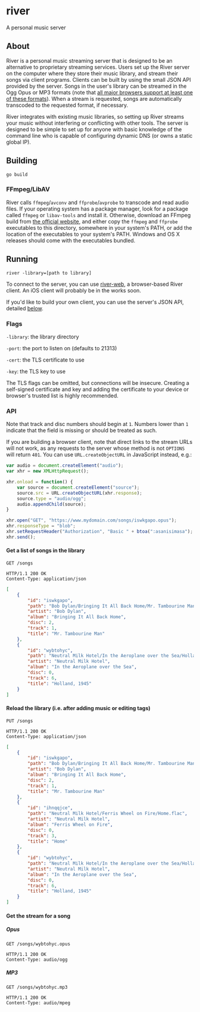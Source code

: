 river
=====

A personal music server

About
-----

River is a personal music streaming server that is designed to be an alternative
to proprietary streaming services. Users set up the River server on the computer
where they store their music library, and stream their songs via client
programs. Clients can be built by using the small JSON API provided by the
server. Songs in the user's library can be streamed in the Ogg Opus or MP3
formats (note that [all major browsers support at least one of these
formats](https://en.wikipedia.org/wiki/HTML5_Audio#Supported_browsers_2)).
When a stream is requested, songs are automatically transcoded to the requested
format, if necessary.

River integrates with existing music libraries, so setting up River streams your
music without interfering or conflicting with other tools. The server is
designed to be simple to set up for anyone with basic knowledge of the command
line who is capable of configuring dynamic DNS (or owns a static global IP).

Building
--------

    go build

### FFmpeg/LibAV

River calls `ffmpeg`/`avconv` and `ffprobe`/`avprobe` to transcode and read
audio files. If your operating system has a package manager, look for a package
called `ffmpeg` or `libav-tools` and install it. Otherwise, download an FFmpeg
build from [the official website](https://www.ffmpeg.org/download.html), and
either copy the `ffmpeg` and `ffprobe` executables to this directory, somewhere
in your system's PATH, or add the location of the executables to your system's
PATH. Windows and OS X releases should come with the executables bundled.

Running
-------

    river -library=[path to library]

To connect to the server, you can use
[river-web](https://github.com/wwalexander/river-web), a browser-based
River client. An iOS client will probably be in the works soon.

If you'd like to build your own client, you can use the server's JSON API,
detailed [below](#api).

### Flags

`-library`: the library directory

`-port`: the port to listen on (defaults to 21313)

`-cert`: the TLS certificate to use

`-key`: the TLS key to use

The TLS flags can be omitted, but connections will be insecure. Creating a
self-signed certificate and key and adding the certificate to your device or
browser's trusted list is highly recommended.

### API

Note that track and disc numbers should begin at `1`. Numbers lower than
`1` indicate that the field is missing or should be treated as such.

If you are building a browser client, note that direct links to the stream URLs
will not work, as any requests to the server whose method is not `OPTIONS` will
return `401`. You can use `URL.createObjectURL` in JavaScript instead, e.g.:

```javascript
var audio = document.createElement("audio");
var xhr = new XMLHttpRequest();

xhr.onload = function() {
	var source = document.createElement("source");
	source.src = URL.createObjectURL(xhr.response);
	source.type = "audio/ogg";
	audio.appendChild(source);
}

xhr.open("GET", "https://www.mydomain.com/songs/iswkgapo.opus");
xhr.responseType = "blob";
xhr.setRequestHeader("Authorization", "Basic " + btoa(":asanisimasa");
xhr.send();
```

#### Get a list of songs in the library

```http
GET /songs
```

```http
HTTP/1.1 200 OK
Content-Type: application/json
```

```json
[
	{
		"id": "iswkgapo",
		"path": "Bob Dylan/Bringing It All Back Home/Mr. Tambourine Man.flac",
		"artist": "Bob Dylan",
		"album": "Bringing It All Back Home",
		"disc": 2,
		"track": 1,
		"title": "Mr. Tambourine Man"
	},
	{
		"id": "wybtohyc",
		"path": "Neutral Milk Hotel/In the Aeroplane over the Sea/Holland, 1945.flac",
		"artist": "Neutral Milk Hotel",
		"album": "In the Aeroplane over the Sea",
		"disc": 0,
		"track": 6,
		"title": "Holland, 1945"
	}
]
```

#### Reload the library (i.e. after adding music or editing tags)

```http
PUT /songs
```

```http
HTTP/1.1 200 OK
Content-Type: application/json
```

```json
[
	{
		"id": "iswkgapo",
		"path": "Bob Dylan/Bringing It All Back Home/Mr. Tambourine Man.flac",
		"artist": "Bob Dylan",
		"album": "Bringing It All Back Home",
		"disc": 2,
		"track": 1,
		"title": "Mr. Tambourine Man"
	},
	{
		"id": "ihnqqjce",
		"path": "Neutral Milk Hotel/Ferris Wheel on Fire/Home.flac",
		"artist": "Neutral Milk Hotel",
		"album": "Ferris Wheel on Fire",
		"disc": 0,
		"track": 3,
		"title": "Home"
	},
	{
		"id": "wybtohyc",
		"path": "Neutral Milk Hotel/In the Aeroplane over the Sea/Holland, 1945.flac",
		"artist": "Neutral Milk Hotel",
		"album": "In the Aeroplane over the Sea",
		"disc": 0,
		"track": 6,
		"title": "Holland, 1945"
	}
]
```

#### Get the stream for a song

##### Opus

```http
GET /songs/wybtohyc.opus
```

```http
HTTP/1.1 200 OK
Content-Type: audio/ogg
```

##### MP3

```http
GET /songs/wybtohyc.mp3
```

```http
HTTP/1.1 200 OK
Content-Type: audio/mpeg
```
